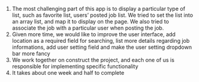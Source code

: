 1. The most challenging part of this app is to display a particular type of list, such as favorite list, users’ posted job list. We tried to set the list into an array list, and map it to display on the page. We also tried to associate the job with a particular user when posting the job. 
2. Given more time, we would like to improve the user interface, add location as a required field for searching, list more details regarding job informations, add user setting field and make the user setting dropdown bar more fancy
3. We work together on construct the project, and each one of us is responsible for implementing specific functionality
4. It takes about one week and half to complete
